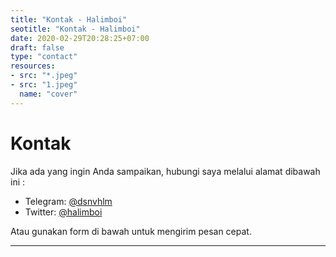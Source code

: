 ```yaml
---
title: "Kontak - Halimboi"
seotitle: "Kontak - Halimboi"
date: 2020-02-29T20:28:25+07:00
draft: false
type: "contact"
resources:
- src: "*.jpeg"
- src: "1.jpeg"
  name: "cover"
---
```


# Kontak

Jika ada yang ingin Anda sampaikan, hubungi saya melalui alamat dibawah ini :

- Telegram: [@dsnvhlm](https://t.me/dsnvhlm)
- Twitter:	[@halimboi](https://twitter.com/halimboi)

Atau gunakan form di bawah untuk mengirim pesan cepat.

***
